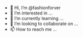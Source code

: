 - 👋 Hi, I’m @fashionforver
- 👀 I’m interested in ...
- 🌱 I’m currently learning ...
- 💞️ I’m looking to collaborate on ...
- 📫 How to reach me ...

<!---
peoplecareyojna/peoplecareyojna is a ✨ special ✨ repository because its `README.md` (this file) appears on your GitHub profile.
You can click the Preview link to take a look at your changes.
--->
